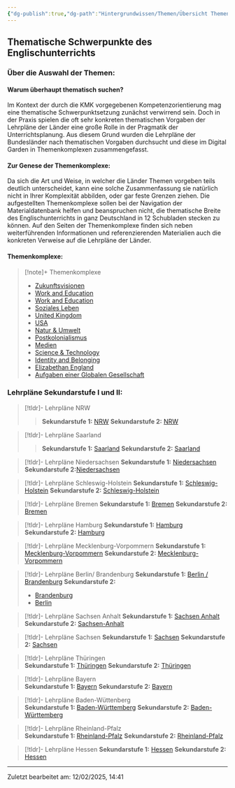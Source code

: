 ```yaml
---
{"dg-publish":true,"dg-path":"Hintergrundwissen/Themen/Übersicht Themen und Lehrpläne.md","permalink":"/hintergrundwissen/themen/uebersicht-themen-und-lehrplaene/","pinned":true,"noteIcon":"1"}
---
```


## Thematische Schwerpunkte des Englischunterrichts

### Über die Auswahl der Themen:

#### Warum überhaupt thematisch suchen?
Im Kontext der durch die KMK vorgegebenen Kompetenzorientierung mag eine thematische Schwerpunktsetzung zunächst verwirrend sein. Doch in der Praxis spielen die oft sehr konkreten thematischen Vorgaben der Lehrpläne der Länder eine große Rolle in der Pragmatik der Unterrichtsplanung.  Aus diesem Grund wurden die Lehrpläne der Bundesländer nach thematischen Vorgaben durchsucht und diese im Digital Garden in Themenkomplexen zusammengefasst. 

#### Zur Genese der Themenkomplexe:
Da sich die Art und Weise, in welcher die Länder Themen vorgeben teils deutlich unterscheidet, kann eine solche Zusammenfassung sie natürlich nicht in Ihrer Komplexität abbilden, oder gar feste Grenzen ziehen. Die aufgestellten Themenkomplexe sollen bei der Navigation der Materialdatenbank helfen und beanspruchen nicht, die thematische Breite des Englischunterrichts in ganz Deutschland in 12 Schubladen stecken zu können.
Auf den Seiten der Themenkomplexe finden sich neben weiterführenden Informationen und referenzierenden Materialien auch die konkreten Verweise auf die Lehrpläne der Länder.

#### Themenkomplexe:

> [!note]+ Themenkomplexe 
> - [Zukunftsvisionen](app://obsidian.md/01_Background/Themen/Zukunftsvisionen.md)
> - [Work and Education](app://obsidian.md/01_Background/Themen/Work%20and%20Education.md)
> - [Work and Education](app://obsidian.md/01_Background/Themen/Work%20and%20Education.md)
> - [Soziales Leben](app://obsidian.md/01_Background/Themen/Soziales%20Leben.md)
> - [United Kingdom](app://obsidian.md/01_Background/Themen/United%20Kingdom.md)
> - [USA](app://obsidian.md/01_Background/Themen/USA.md)
> - [Natur & Umwelt](app://obsidian.md/01_Background/Themen/Natur%20&%20Umwelt.md)
> - [Postkolonialismus](app://obsidian.md/01_Background/Themen/Postkolonialismus.md)
> - [Medien](app://obsidian.md/01_Background/Themen/Medien.md)
> - [Science & Technology](app://obsidian.md/01_Background/Themen/Science%20&%20Technology.md)
> - [Identity and Belonging](app://obsidian.md/01_Background/Themen/Identity%20and%20Belonging.md)
> - [Elizabethan England](app://obsidian.md/01_Background/Themen/Elizabethan%20England.md)
> - [Aufgaben einer Globalen Gesellschaft](app://obsidian.md/01_Background/Themen/Aufgaben%20einer%20Globalen%20Gesellschaft.md)
### Lehrpläne Sekundarstufe I und II:

>[!tldr]- Lehrpläne NRW
>>**Sekundarstufe 1:** [NRW](https://www.schulentwicklung.nrw.de/lehrplaene/lehrplan/199/g9_e_klp_%203417_2019_06_23.pdf ) 
>**Sekundarstufe 2:**  [NRW](https://www.schulentwicklung.nrw.de/lehrplaene/lehrplannavigator-s-ii/gymnasiale-oberstufe/englisch/englisch-klp-/kompetenzen/index.html )

>[!tldr]- Lehrpläne Saarland
>>**Sekundarstufe 1:** [Saarland](https://www.saarland.de/mbk/DE/portale/bildungsserver/unterricht-und-bildungsthemen/lehrplaenehandreichungen/lehrplaeneallgemeinbildende/Gymnasium/Gymnasien_node)
>**Sekundarstufe 2:** [Saarland](https://www.saarland.de/mbk/DE/portale/bildungsserver/unterricht-und-bildungsthemen/lehrplaenehandreichungen/lehrplaeneallgemeinbildende/gymnasiale-oberstufe-GOS/lehrplaene_GOS_node)

>[!tldr]- Lehrpläne Niedersachsen
>**Sekundarstufe 1:** [Niedersachsen](https://cuvo.nibis.de/cuvo.php?p=search&k0_0=Fach&v0_0=Englisch&k0_1=Schulbereich&v0_1=Sek+I&k0_2=Dokumentenart&v0_2=Kerncurriculum&)
>**Sekundarstufe 2:**[Niedersachsen](https://bildungsportal-niedersachsen.de/allgemeinbildung/unterrichtsfaecher/sprachen-und-literatur/englisch-sek-ii)

>[!tldr]- Lehrpläne Schleswig-Holstein
>**Sekundarstufe 1:** [Schleswig-Holstein](https://fachportal.lernnetz.de/sh/fachanforderungen/englisch.html)
>**Sekundarstufe 2:** [Schleswig-Holstein](https://fachportal.lernnetz.de/sh/fachanforderungen/englisch.html)

>[!tldr]- Lehrpläne Bremen
>**Sekundarstufe 1:**  [Bremen](https://www.lis.bremen.de/schulqualitaet/bildungsplaene/sekundarbereich-i-15226)
>**Sekundarstufe 2:** [Bremen](https://www.lis.bremen.de/schulqualitaet/bildungsplaene/sekundarbereich-ii-allgemeinbildend-16698)

>[!tldr]- Lehrpläne Hamburg
>**Sekundarstufe 1:**  [Hamburg](https://www.hamburg.de/resource/blob/122938/ea8fcb338d06e068c1e13091afa61761/englisch-gym-seki-2022-data.pdf)
>**Sekundarstufe 2:** [Hamburg](https://www.hamburg.de/contentblob/16762884/d0738e7bafad8496f4ef1a6b9cefb926/data/fsp-englisch-gyo-2022.pdf)

>[!tldr]- Lehrpläne Mecklenburg-Vorpommern 
>**Sekundarstufe 1:** [Mecklenburg-Vorpommern](https://www.bildung-mv.de/export/sites/bildungsserver/downloads/unterricht/rahmenplaene_allgemeinbildende_schulen/Englisch/RP_EN_AHR_7-10.pdf)
>**Sekundarstufe 2:** [Mecklenburg-Vorpommern](https://www.bildung-mv.de/export/sites/bildungsserver/downloads/unterricht/rahmenplaene_allgemeinbildende_schulen/Englisch/RP_EN_SEK2.pdf)

>[!tldr]- Lehrpläne Berlin/ Brandenburg
>**Sekundarstufe 1:**  [Berlin / Brandenburg](https://bildungsserver.berlin-brandenburg.de/fileadmin/bbb/unterricht/rahmenlehrplaene/Rahmenlehrplanprojekt/amtliche_Fassung/Teil_C_Mod_Fremdsprachen_2015_11_16_web.pdf)
>**Sekundarstufe 2:** 
>- [Brandenburg](https://bildungsserver.berlin-brandenburg.de/fileadmin/bbb/unterricht/rahmenlehrplaene/gymnasiale_oberstufe/curricula/2022/Teil_C_RLP_GOST_2022_Englisch.pdf)
>- [Berlin](https://www.berlin.de/sen/bildung/unterricht/faecher-rahmenlehrplaene/rahmenlehrplaene/oberstufe/)

>[!tldr]- Lehrpläne Sachsen Anhalt
>**Sekundarstufe 1:** [Sachsen Anhalt](https://www.bildung-lsa.de/pool/RRL_Lehrplaene/Endfassungen/lp_sks_englisch.pdf)
>**Sekundarstufe 2:** [Sachsen-Anhalt](https://lisa.sachsen-anhalt.de/fileadmin/Bibliothek/Politik_und_Verwaltung/MK/LISA/Unterricht/Lehrplaene/Gym/Anpassung/Englisch_FLP_Gym_01_07_2019.pdf)

>[!tldr]- Lehrpläne Sachsen 
>**Sekundarstufe 1:** [Sachsen](https://www.schulportal.sachsen.de/lplandb/index.php?lplanid=816&lplansc=Ot016RpUeeLWYkna0Y8m&token=654991b6218626633eb4edb4ca60c3f6)
>**Sekundarstufe 2:** [Sachsen](https://www.schulportal.sachsen.de/lplandb/index.php?lplanid=816&lplansc=Ot016RpUeeLWYkna0Y8m&token=88d7f28d3e9b837659d6e5b71af058ae)

>[!tldr]- Lehrpläne Thüringen  
>**Sekundarstufe 1:** [Thüringen](https://www.schulportal-thueringen.de/lehrplaene)
>**Sekundarstufe 2:** [Thüringen](https://www.schulportal-thueringen.de/media/detail?tspi=1395)

>[!tldr]- Lehrpläne Bayern   
>**Sekundarstufe 1:**  [Bayern](https://www.lehrplanplus.bayern.de/fachlehrplan/gymnasium/10/englisch)
>**Sekundarstufe 2:** [Bayern](https://www.lehrplanplus.bayern.de/fachlehrplan/gymnasium/11/englisch)

>[!tldr]- Lehrpläne Baden-Wüttenberg   
>**Sekundarstufe 1:** [Baden-Württemberg](https://www.bildungsplaene-bw.de/,Lde/LS/BP2016BW/ALLG/SEK1/E1)
>**Sekundarstufe 2:** [Baden-Württemberg](https://www.bildungsplaene-bw.de/site/bildungsplan/get/documents/lsbw/export-pdf/depot-pdf/ALLG/BP2016BW_ALLG_GYM_E1.pdf)

>[!tldr]- Lehrpläne Rheinland-Pfalz  
>**Sekundarstufe 1:** [Rheinland-Pfalz](https://bildung.rlp.de/lehrplaene/seite/1)
>**Sekundarstufe 2:** [Rheinland-Pfalz](https://bildung.rlp.de/lehrplaene/seite/1)

>[!tldr]- Lehrpläne Hessen 
>**Sekundarstufe 1:**  [Hessen](https://kultus.hessen.de/unterricht/kerncurricula-und-lehrplaene/lehrplaene)
>**Sekundarstufe 2:** [Hessen](https://kultus.hessen.de/sites/kultusministerium.hessen.de/files/2022-09/kcgo_englisch_stand_august_2022_0.pdf)


---
Zuletzt bearbeitet am: 12/02/2025, 14:41